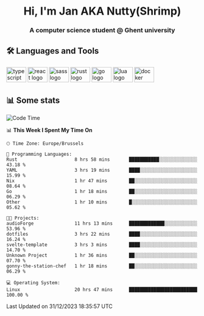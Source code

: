 <h1 align="center">Hi, I'm Jan AKA Nutty(Shrimp)</h1>
<h3 align="center">A computer science student @ Ghent university</h3>

<h2 align="left">🛠️ Languages and Tools</h2>

###

<div align="left">
  <img src="https://cdn.jsdelivr.net/gh/devicons/devicon/icons/typescript/typescript-original.svg" height="40" width="52" alt="typescript logo"  />
  <img src="https://cdn.jsdelivr.net/gh/devicons/devicon/icons/react/react-original.svg" height="40" width="52" alt="react logo"  />
  <img src="https://cdn.jsdelivr.net/gh/devicons/devicon/icons/sass/sass-original.svg" height="40" width="52" alt="sass logo"  />
  <img src="https://cdn.jsdelivr.net/gh/devicons/devicon/icons/rust/rust-plain.svg" height="40" width="52" alt="rust logo"  />
  <img src="https://cdn.jsdelivr.net/gh/devicons/devicon/icons/go/go-original.svg" height="40" width="52" alt="go logo"  />
  <img src="https://cdn.jsdelivr.net/gh/devicons/devicon/icons/lua/lua-original.svg" height="40" width="52" alt="lua logo"  />
  <img src="https://cdn.jsdelivr.net/gh/devicons/devicon/icons/docker/docker-original.svg" height="40" width="52" alt="docker logo"  />
</div>

<h2>📊 Some stats</h2>

<!--START_SECTION:waka-->
![Code Time](http://img.shields.io/badge/Code%20Time-4%2C069%20hrs%2054%20mins-blue)

📊 **This Week I Spent My Time On** 

```text
🕑︎ Time Zone: Europe/Brussels

💬 Programming Languages: 
Rust                     8 hrs 58 mins       ███████████░░░░░░░░░░░░░░   43.18 % 
YAML                     3 hrs 19 mins       ████░░░░░░░░░░░░░░░░░░░░░   15.99 % 
Nix                      1 hr 47 mins        ██░░░░░░░░░░░░░░░░░░░░░░░   08.64 % 
Go                       1 hr 18 mins        ██░░░░░░░░░░░░░░░░░░░░░░░   06.29 % 
Other                    1 hr 10 mins        █░░░░░░░░░░░░░░░░░░░░░░░░   05.62 % 

🐱‍💻 Projects: 
audioForge               11 hrs 13 mins      █████████████░░░░░░░░░░░░   53.96 % 
dotfiles                 3 hrs 22 mins       ████░░░░░░░░░░░░░░░░░░░░░   16.24 % 
svelte-template          3 hrs 3 mins        ████░░░░░░░░░░░░░░░░░░░░░   14.70 % 
Unknown Project          1 hr 36 mins        ██░░░░░░░░░░░░░░░░░░░░░░░   07.70 % 
gonny-the-station-chef   1 hr 18 mins        ██░░░░░░░░░░░░░░░░░░░░░░░   06.29 % 

💻 Operating System: 
Linux                    20 hrs 47 mins      █████████████████████████   100.00 % 
```


 Last Updated on 31/12/2023 18:35:57 UTC
<!--END_SECTION:waka-->
